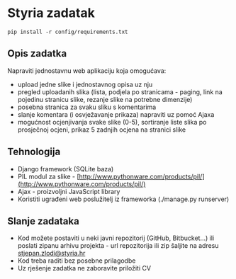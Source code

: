 Styria zadatak
====

`pip install -r config/requirements.txt`


Opis zadatka
----------------------------

Napraviti jednostavnu web aplikaciju koja omogućava:

- upload jedne slike i jednostavnog opisa uz nju
- pregled uploadanih slika (lista, podjela po stranicama - paging, link na pojedinu stranicu slike, rezanje slike na potrebne dimenzije)
- posebna stranica za svaku sliku s komentarima
- slanje komentara (i osvježavanje prikaza) napraviti uz pomoć Ajaxa
- mogućnost ocjenjivanja svake slike (0-5), sortiranje liste slika po prosječnoj ocjeni, prikaz 5 zadnjih ocjena na stranici slike


Tehnologija
----------------------------
- Django framework (SQLite baza)
- PIL modul za slike - [http://www.pythonware.com/products/pil/](http://www.pythonware.com/products/pil/)
- Ajax - proizvoljni JavaScript library
- Koristiti ugrađeni web poslužitelj iz frameworka (./manage.py runserver)


Slanje zadataka
----------------------------
- Kod možete postaviti u neki javni repozitorij (GitHub, Bitbucket...) ili poslati zipanu arhivu projekta - url repozitorija ili zip šaljite na adresu stjepan.zlodi@styria.hr
- Kod treba raditi bez posebne prilagodbe
- Uz rješenje zadatka ne zaboravite priložiti CV
